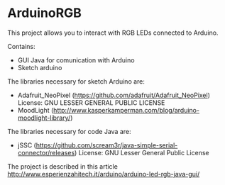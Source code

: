 # ArduinoRGB
This project allows you to interact with RGB LEDs connected to Arduino.

Contains:
- GUI Java for comunication with Arduino
- Sketch arduino

The libraries necessary for sketch Arduino are:
- Adafruit_NeoPixel (https://github.com/adafruit/Adafruit_NeoPixel) License: GNU LESSER GENERAL PUBLIC LICENSE
- MoodLight (http://www.kasperkamperman.com/blog/arduino-moodlight-library/)

The libraries necessary for code Java are:
- jSSC (https://github.com/scream3r/java-simple-serial-connector/releases) License: GNU Lesser General Public License

The project is described in this article http://www.esperienzahitech.it/arduino/arduino-led-rgb-java-gui/